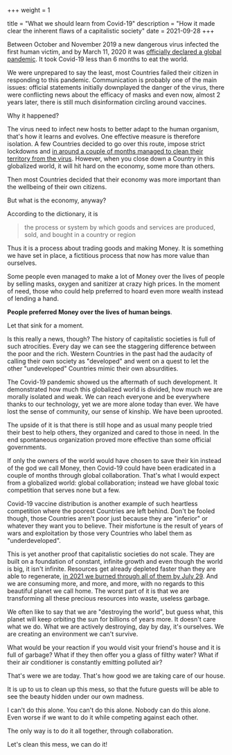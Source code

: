 +++
weight = 1

title = "What we should learn from Covid-19"
description = "How it made clear the inherent flaws of a capitalistic society"
date = 2021-09-28
+++

Between October and November 2019 a new dangerous virus infected the first human victim, and by March 11, 2020 it was [officially declared a global pandemic](https://www.who.int/director-general/speeches/detail/who-director-general-s-opening-remarks-at-the-media-briefing-on-covid-19---11-march-2020). It took Covid-19 less than 6 months to eat the world.

We were unprepared to say the least, most Countries failed their citizen in responding to this pandemic. Communication is probably one of the main issues: official statements initially downplayed the danger of the virus, there were conflicting news about the efficacy of masks and even now, almost 2 years later, there is still much disinformation circling around vaccines.

Why it happened?

The virus need to infect new hosts to better adapt to the human organism, that's how it learns and evolves. One effective measure is therefore isolation. A few Countries decided to go over this route, impose strict lockdowns and [in around a couple of months managed to clean their territory from the virus](https://en.wikipedia.org/wiki/Timeline_of_the_COVID-19_pandemic_in_New_Zealand_%28February%E2%80%93June_2020%29). However, when you close down a Country in this globalized world, it will hit hard on the economy, some more than others.

Then most Countries decided that their economy was more important than the wellbeing of their own citizens.

But what is the economy, anyway?

According to the dictionary, it is

> the process or system by which goods and services are produced, sold, and bought in a country or region 

Thus it is a process about trading goods and making Money. It is something we have set in place, a fictitious process that now has more value than ourselves.

Some people even managed to make a lot of Money over the lives of people by selling masks, oxygen and sanitizer at crazy high prices. In the moment of need, those who could help preferred to hoard even more wealth instead of lending a hand.

**People preferred Money over the lives of human beings**.

Let that sink for a moment.

Is this really a news, though? The history of capitalistic societies is full of such atrocities. Every day we can see the staggering difference between the poor and the rich. Western Countries in the past had the audacity of calling their own society as "developed" and went on a quest to let the other "undeveloped" Countries mimic their own absurdities.

The Covid-19 pandemic showed us the aftermath of such development. It demonstrated how much this globalized world is divided, how much we are morally isolated and weak. We can reach everyone and be everywhere thanks to our technology, yet we are more alone today than ever. We have lost the sense of community, our sense of kinship. We have been uprooted.

The upside of it is that there is still hope and as usual many people tried their best to help others, they organized and cared to those in need. In the end spontaneous organization proved more effective than some official governments.

If only the owners of the world would have chosen to save their kin instead of the god we call Money, then Covid-19 could have been eradicated in a couple of months through global collaboration. That's what I would expect from a globalized world: global collaboration; instead we have global toxic competition that serves none but a few.

Covid-19 vaccine distribution is another example of such heartless competition where the poorest Countries are left behind. Don't be fooled though, those Countries aren't poor just because they are "inferior" or whatever they want you to believe. Their misfortune is the result of years of wars and exploitation by those very Countries who label them as "underdeveloped".

This is yet another proof that capitalistic societies do not scale. They are built on a foundation of constant, infinite growth and even though the world is big, it isn't infinite. Resources get already depleted faster than they are able to regenerate, [in 2021 we burned through all of them by July 29](https://www.activesustainability.com/environment/earth-overshoot-day/). And we are consuming more, and more, and more, with no regards to this beautiful planet we call home. The worst part of it is that we are transforming all these precious resources into waste, useless garbage.

We often like to say that we are "destroying the world", but guess what, this planet will keep orbiting the sun for billions of years more. It doesn't care what we do. What we are actively destroying, day by day, it's ourselves. We are creating an environment we can't survive.

What would be your reaction if you would visit your friend's house and it is full of garbage? What if they then offer you a glass of filthy water? What if their air conditioner is constantly emitting polluted air?

That's were we are today. That's how good we are taking care of our house.

It is up to us to clean up this mess, so that the future guests will be able to see the beauty hidden under our own madness.

I can't do this alone. You can't do this alone. Nobody can do this alone. Even worse if we want to do it while competing against each other.

The only way is to do it all together, through collaboration.

Let's clean this mess, we can do it!
